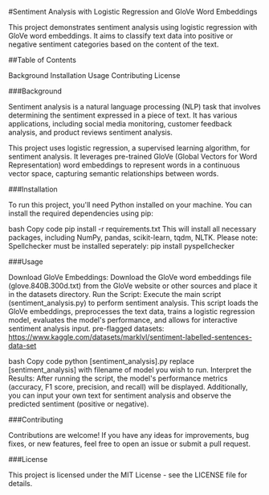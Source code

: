 #Sentiment Analysis with Logistic Regression and GloVe Word Embeddings

This project demonstrates sentiment analysis using logistic regression with GloVe word embeddings. It aims to classify text data into positive or negative sentiment categories based on the content of the text.

##Table of Contents

Background
Installation
Usage
Contributing
License

###Background

Sentiment analysis is a natural language processing (NLP) task that involves determining the sentiment expressed in a piece of text. It has various applications, including social media monitoring, customer feedback analysis, and product reviews sentiment analysis.

This project uses logistic regression, a supervised learning algorithm, for sentiment analysis. It leverages pre-trained GloVe (Global Vectors for Word Representation) word embeddings to represent words in a continuous vector space, capturing semantic relationships between words.

###Installation

To run this project, you'll need Python installed on your machine. You can install the required dependencies using pip:

bash
Copy code
pip install -r requirements.txt
This will install all necessary packages, including NumPy, pandas, scikit-learn, tqdm, NLTK.
Please note: Spellchecker must be installed seperately: pip install pyspellchecker

###Usage

Download GloVe Embeddings: Download the GloVe word embeddings file (glove.840B.300d.txt) from the GloVe website or other sources and place it in the datasets directory.
Run the Script: Execute the main script (sentiment_analysis.py) to perform sentiment analysis. This script loads the GloVe embeddings, preprocesses the text data, trains a logistic regression model, evaluates the model's performance, and allows for interactive sentiment analysis input.
pre-flagged datasets: https://www.kaggle.com/datasets/marklvl/sentiment-labelled-sentences-data-set

bash
Copy code
python [sentiment_analysis].py
replace [sentiment_analysis] with filename of model you wish to run.
Interpret the Results: After running the script, the model's performance metrics (accuracy, F1 score, precision, and recall) will be displayed. Additionally, you can input your own text for sentiment analysis and observe the predicted sentiment (positive or negative).

###Contributing

Contributions are welcome! If you have any ideas for improvements, bug fixes, or new features, feel free to open an issue or submit a pull request.

###License

This project is licensed under the MIT License - see the LICENSE file for details.
